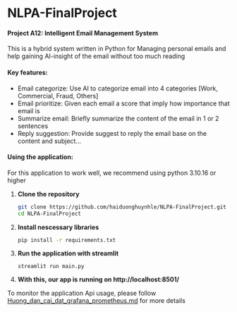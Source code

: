 # NLPA-FinalProject
#### Project A12: Intelligent Email Management System

This is a hybrid system written in Python for Managing personal emails and help gaining AI-insight of the email without too much reading

#### Key features:
- Email categorize: Use AI to categorize email into 4 categories [Work, Commercial, Fraud, Others]
- Email prioritize: Given each email a score that imply how importance that email is
- Summarize email: Briefly summarize the content of the email in 1 or 2 sentences
- Reply suggestion: Provide suggest to reply the email base on the content and subject...

#### Using the application:
For this application to work well, we recommend using python 3.10.16 or higher

1. **Clone the repository**
   ```bash
   git clone https://github.com/haiduonghuynhle/NLPA-FinalProject.git
   cd NLPA-FinalProject
2. **Install nescessary libraries**
    ```bash
    pip install -r requirements.txt
3. **Run the application with streamlit**
    ```bassh
    streamlit run main.py
4. **With this, our app is running on http://localhost:8501/**

To monitor the application Api usage, please follow [Huong_dan_cai_dat_grafana_prometheus.md](./Huong_dan_cai_dat_grafana_prometheus.md) for more details

